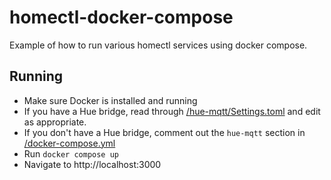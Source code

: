 # homectl-docker-compose

Example of how to run various homectl services using docker compose.

## Running

- Make sure Docker is installed and running
- If you have a Hue bridge, read through [/hue-mqtt/Settings.toml](/hue-mqtt/Settings.toml) and edit as appropriate.
- If you don't have a Hue bridge, comment out the `hue-mqtt` section in [/docker-compose.yml](/docker-compose.yml)
- Run `docker compose up`
- Navigate to http://localhost:3000
